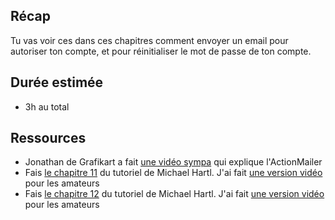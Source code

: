 ## Récap
Tu vas voir ces dans ces chapitres comment envoyer un email pour autoriser ton compte, et pour réinitialiser le mot de passe de ton compte.

## Durée estimée
- 3h au total

## Ressources

- Jonathan de Grafikart a fait [une vidéo sympa](https://www.grafikart.fr/formations/ruby-on-rails/actionmailer) qui explique l'ActionMailer
- Fais [le chapitre 11](https://www.railstutorial.org/book/account_activation) du tutoriel de Michael Hartl. J'ai fait [une version vidéo](https://youtu.be/o9FmjsgFYyc) pour les amateurs
- Fais [le chapitre 12](https://www.railstutorial.org/book/password_reset) du tutoriel de Michael Hartl. J'ai fait [une version vidéo](https://youtu.be/1iudcIk8FLU) pour les amateurs